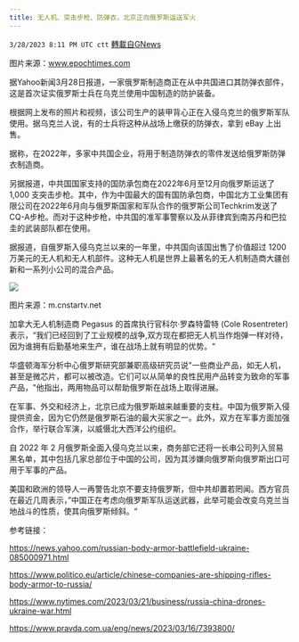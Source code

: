 ```yaml
---
title: 无人机、突击步枪、防弹衣，北京正向俄罗斯运送军火
---
```

`3/28/2023 8:11 PM UTC ctt` [轉載自GNews](https://gnews.org/articles/1054353)

图片来源：www.epochtimes.com

据Yahoo新闻3月28日报道，一家俄罗斯制造商正在从中共国进口其防弹衣部件，这是首次证实俄罗斯士兵在乌克兰使用中国制造的防护装备。

根据网上发布的照片​​和视频，该公司生产的装甲背心正在入侵乌克兰的俄罗斯军队使用。据乌克兰人说，有的士兵将这种从战场上缴获的防弹衣，拿到 eBay 上出售。

据称，在2022年，多家中共国企业，将用于制造防弹衣的零件发送给俄罗斯防弹衣制造商。


另据报道，中共国国家支持的国防承包商在2022年6月至12月向俄罗斯运送了 1,000 支突击步枪。其中，作为中国最大的国有国防承包商，中国北方工业集团有限公司在2022年6月向与俄罗斯国家和军队合作的俄罗斯公司Techkrim发送了CQ-A步枪。而对于这种步枪，中共国的准军事警察以及从菲律宾到南苏丹和巴拉圭的武装部队都在使用。


据报道，自俄罗斯入侵乌克兰以来的一年里，中共国向该国出售了价值超过 1200 万美元的无人机和无人机部件。这种无人机是世界上最著名的无人机制造商大疆创新和一系列小公司的混合产品。


![](https://i.imgur.com/QrA64rc.jpg)


图片来源：m.cnstartv.net

加拿大无人机制造商 Pegasus 的首席执行官科尔·罗森特雷特 (Cole Rosentreter) 表示，“我们已经回到了工业规模的战争,双方现在都把无人机当作炮弹一样对待，因为谁拥有后勤基地来生产，谁在战场上就有明显的优势。“

华盛顿海军分析中心俄罗斯研究部兼职高级研究员说"一些商业产品，如无人机，甚至是微芯片，都可以被改造。它们可以从简单的良性民用产品转变为致命的军事产品，"他指出，两用物品可以帮助俄罗斯在战场上取得进展。


在军事、外交和经济上，北京已成为俄罗斯越来越重要的支柱。中国为俄罗斯入侵提供资金，因为它仍然是俄罗斯石油的最大买家之一。此外，双方在军事方面加强合作，举行联合军演，以威慑北大西洋公约组织。

自 2022 年 2 月俄罗斯全面入侵乌克兰以来，商务部它还将一长串公司列入贸易黑名单，其中包括几家总部位于中国的公司，因为其涉嫌向俄罗斯向俄罗斯出口可用于军事的产品。

美国和欧洲的领导人一再警告北京不要支持俄罗斯，但中共却置若罔闻。西方官员在最近几周表示，”中国正在考虑向俄罗斯军队运送武器，此举可能会改变乌克兰当地战斗的性质，使其向俄罗斯倾斜。“

参考链接：

https://news.yahoo.com/russian-body-armor-battlefield-ukraine-085000971.html

https://www.politico.eu/article/chinese-companies-are-shipping-rifles-body-armor-to-russia/

https://www.nytimes.com/2023/03/21/business/russia-china-drones-ukraine-war.html

https://www.pravda.com.ua/eng/news/2023/03/16/7393800/

